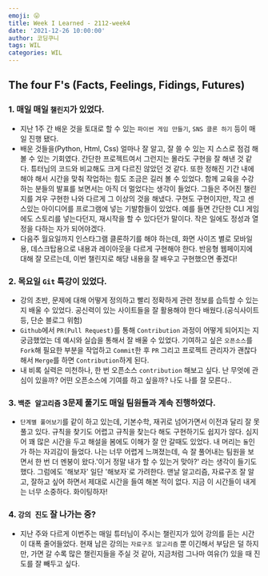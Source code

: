 ```yaml
---
emoji: 😛
title: Week I Learned - 2112-week4
date: '2021-12-26 10:00:00'
author: 코딩쿠니
tags: WIL
categories: WIL
--- 
```


## The four F's (Facts, Feelings, Fidings, Futures)
### 1. 매일 매일 `챌린지`가 있었다.   
* 지난 1주 간 배운 것을 토대로 할 수 있는 `파이썬 게임 만들기`, `SNS 클론 하기` 등이 매일 진행 됐다.
* 배운 것들을(Python, Html, Css) 얼마나 잘 알고, 잘 쓸 수 있는 지 스스로 점검 해 볼 수 있는 기회였다. 간단한 프로젝트여서 그런지는 몰라도 구현을 잘 해낸 것 같다. 튜터님의 코드와 비교해도 크게 다르진 않았던 것 같다. 또한 정해진 기간 내에 해야 해서 시간을 맞춰 작업하는 힘도 조금은 길러 볼 수 있었다. 함께 교육을 수강하는 분들의 발표를 보면서는 아직 더 멀었다는 생각이 들었다. 그들은 주어진 챌린지를 겨우 구현한 나와 다르게 그 이상의 것을 해냈다. 구현도 구현이지만, 작고 센스있는 아이디어를 프로그램에 넣는 기발함들이 있었다. 예를 들면 간단한 CLI 게임에도 스토리를 넣는다던지, 재시작을 할 수 있다던가 말이다. 작은 일에도 정성과 열정을 다하는 자가 되어야겠다.
* 다음주 월요일까지 인스타그램 클론하기를 해야 하는데, 화면 사이즈 별로 모바일용, 데스크탑용으로 내용과 레이아웃을 다르게 구현해야 한다. 반응형 웹페이지에 대해 잘 모르는데, 이번 챌린지로 해당 내용을 잘 배우고 구현했으면 좋겠다!
### 2. 목요일 `Git` 특강이 있었다. 
  * 강의 초반, 문제에 대해 어떻게 정의하고 빨리 정확하게 관련 정보를 습득할 수 있는 지 배울 수 있었다. 공신력이 있는 사이트들을 잘 활용해야 한다 배웠다.(공식사이트 등, 단순 블로그 위험)
  * `Github`에서 `PR(Pull Request)`를 통해 `Contribution` 과정이 어떻게 되어지는 지 궁금했었는 데 예시와 실습을 통해서 잘 배울 수 있었다. 기여하고 싶은 `오픈소스`를 `Fork`해 필요한 부분을 작업하고 `Commit`한 후 `PR` 그리고 프로젝트 관리자가 괜찮다해서 `Merge`를 하면 `Contribution`하게 된다.
  * 내 비록 실력은 미천하나, 한 번 오픈소스 `contribution` 해보고 싶다. 난 무엇에 관심이 있을까? 어떤 오픈소스에 기여를 하고 싶을까? 나도 나를 잘 모른다..
### 3. `백준 알고리즘` 3문제 풀기도 매일 팀원들과 계속 진행하였다.
  * `단계별 풀어보기`를 같이 하고 있는데, 기본수학, 재귀로 넘어가면서 이전과 달리 잘 못 풀고 있다. 규칙을 찾기도 어렵고 규칙을 찾는다 해도 구현하기도 쉽지가 않다. 심지어 꽤 많은 시간을 두고 해설을 봄에도 이해가 잘 안 갈때도 있었다. 내 머리는 `돌`인가 하는 자괴감이 들었다. 나는 너무 어렵게 느껴졌는데, 슥 잘 풀어내는 팀원을 보면서 한 번 더 멘붕이 왔다.'이거 정말 내가 할 수 있는거 맞아?' 라는 생각이 들기도 했다. 그럼에도 '해보자' 일단 '해보자`로 가려한다. 맨날 알고리즘, 자료구조 잘 알고, 잘하고 싶어 하면서 제대로 시간을 들여 해본 적이 없다. 지금 이 시간들이 내게는 너무 소중하다. 화이팅하자!
### 4. `강의 진도` 잘 나가는 중?
  * 지난 주와 다르게 이번주는 매일 튜터님이 주시는 챌린지가 있어 강의를 듣는 시간이 대폭 줄어들었다. 현재 남은 강의는 `자료구조 알고리즘` 뿐 이긴해서 부담은 덜 하지만, 가면 갈 수록 많은 챌린지들을 주실 것 같아, 지금처럼 그나마 여유(?) 있을 때 진도를 잘 빼두고 싶다.


```toc
```
